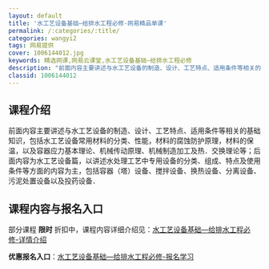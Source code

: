```yaml
---
layout: default
title: '水工艺设备基础—给排水工程必修-网易精品单课'
permalink: /:categories/:title/
categories: wangyi2
tags: 网易提供
cover: 1006144012.jpg
keywords: 精选网课,网易云课堂,水工艺设备基础—给排水工程必修
description: "前面内容主要讲述与水工艺设备的制造、设计、工艺特点、适用条件等相关的基础知识，包括水工艺设备常用材料的分类、性能，材料的腐蚀防护原理，材料的保温，以及容器应力基本理论、机械传动原理、机械制造"
classid: 1006144012
---
```


## 课程介绍

前面内容主要讲述与水工艺设备的制造、设计、工艺特点、适用条件等相关的基础知识，包括水工艺设备常用材料的分类、性能，材料的腐蚀防护原理，材料的保温，以及容器应力基本理论、机械传动原理、机械制造加工及热．交换理论等；后面内容为水工艺设备篇，以讲述水处理工艺中专用设备的分类、组成、特点及使用条件等方面的内容为主，包括容器（塔）设备、搅拌设备、换热设备、分离设备、污泥处置设备以及投药设备．

## 课程内容与报名入口

部分课程 **限时** 折扣中，课程内容详细介绍见：[水工艺设备基础—给排水工程必修-详情介绍](https://study.163.com/course/introduction/1006144012.htm?share=1&shareId=1025206652&utm_campaign=share&utm_medium=iphoneShare&utm_source=&utm_u=1025206652)

**优惠报名入口**：[水工艺设备基础—给排水工程必修-报名学习](https://study.163.com/course/introduction/1006144012.htm?share=1&shareId=1025206652&utm_campaign=share&utm_medium=iphoneShare&utm_source=&utm_u=1025206652)

